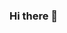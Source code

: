 ### Hi there 👋

<!--
**jayanair/jayanair** is a ✨ _special_ ✨ repository because its `README.md` (this file) appears on your GitHub profile.

Here are some ideas to get you started:

- 🔭 I’m currently working on a mix of programming languages.
- 🌱 I’m currently learning many things.
- 👯 I’m looking to collaborate on anything useful
- 🤔 I’m looking for help with learning new stuff
- 💬 Ask me about nothing
- 📫 How to reach me: here
- 😄 Pronouns: she/her/hers
- ⚡ Fun fact: I want to be a writer, but now I write code. 
-->
